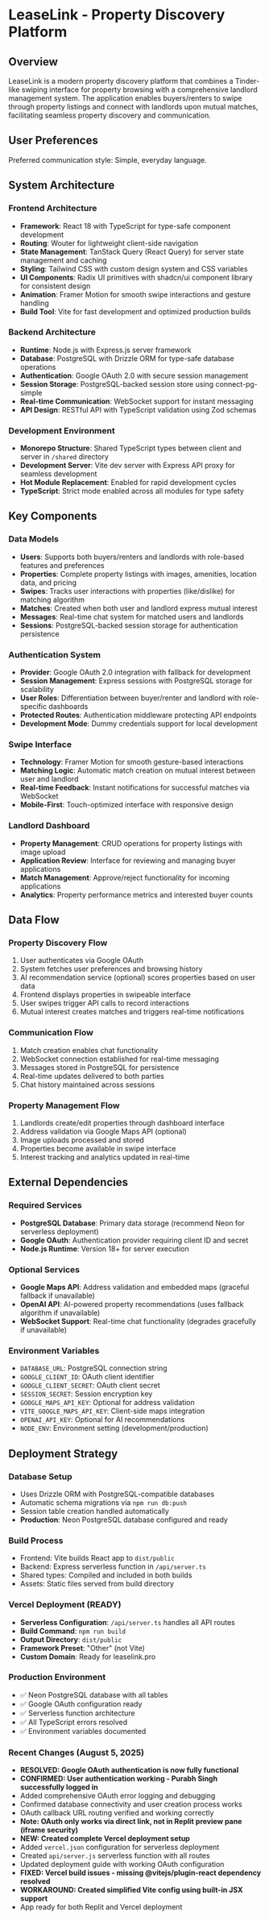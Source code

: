 # LeaseLink - Property Discovery Platform

## Overview

LeaseLink is a modern property discovery platform that combines a Tinder-like swiping interface for property browsing with a comprehensive landlord management system. The application enables buyers/renters to swipe through property listings and connect with landlords upon mutual matches, facilitating seamless property discovery and communication.

## User Preferences

Preferred communication style: Simple, everyday language.

## System Architecture

### Frontend Architecture
- **Framework**: React 18 with TypeScript for type-safe component development
- **Routing**: Wouter for lightweight client-side navigation
- **State Management**: TanStack Query (React Query) for server state management and caching
- **Styling**: Tailwind CSS with custom design system and CSS variables
- **UI Components**: Radix UI primitives with shadcn/ui component library for consistent design
- **Animation**: Framer Motion for smooth swipe interactions and gesture handling
- **Build Tool**: Vite for fast development and optimized production builds

### Backend Architecture
- **Runtime**: Node.js with Express.js server framework
- **Database**: PostgreSQL with Drizzle ORM for type-safe database operations
- **Authentication**: Google OAuth 2.0 with secure session management
- **Session Storage**: PostgreSQL-backed session store using connect-pg-simple
- **Real-time Communication**: WebSocket support for instant messaging
- **API Design**: RESTful API with TypeScript validation using Zod schemas

### Development Environment
- **Monorepo Structure**: Shared TypeScript types between client and server in `/shared` directory
- **Development Server**: Vite dev server with Express API proxy for seamless development
- **Hot Module Replacement**: Enabled for rapid development cycles
- **TypeScript**: Strict mode enabled across all modules for type safety

## Key Components

### Data Models
- **Users**: Supports both buyers/renters and landlords with role-based features and preferences
- **Properties**: Complete property listings with images, amenities, location data, and pricing
- **Swipes**: Tracks user interactions with properties (like/dislike) for matching algorithm
- **Matches**: Created when both user and landlord express mutual interest
- **Messages**: Real-time chat system for matched users and landlords
- **Sessions**: PostgreSQL-backed session storage for authentication persistence

### Authentication System
- **Provider**: Google OAuth 2.0 integration with fallback for development
- **Session Management**: Express sessions with PostgreSQL storage for scalability
- **User Roles**: Differentiation between buyer/renter and landlord with role-specific dashboards
- **Protected Routes**: Authentication middleware protecting API endpoints
- **Development Mode**: Dummy credentials support for local development

### Swipe Interface
- **Technology**: Framer Motion for smooth gesture-based interactions
- **Matching Logic**: Automatic match creation on mutual interest between user and landlord
- **Real-time Feedback**: Instant notifications for successful matches via WebSocket
- **Mobile-First**: Touch-optimized interface with responsive design

### Landlord Dashboard
- **Property Management**: CRUD operations for property listings with image upload
- **Application Review**: Interface for reviewing and managing buyer applications
- **Match Management**: Approve/reject functionality for incoming applications
- **Analytics**: Property performance metrics and interested buyer counts

## Data Flow

### Property Discovery Flow
1. User authenticates via Google OAuth
2. System fetches user preferences and browsing history
3. AI recommendation service (optional) scores properties based on user data
4. Frontend displays properties in swipeable interface
5. User swipes trigger API calls to record interactions
6. Mutual interest creates matches and triggers real-time notifications

### Communication Flow
1. Match creation enables chat functionality
2. WebSocket connection established for real-time messaging
3. Messages stored in PostgreSQL for persistence
4. Real-time updates delivered to both parties
5. Chat history maintained across sessions

### Property Management Flow
1. Landlords create/edit properties through dashboard interface
2. Address validation via Google Maps API (optional)
3. Image uploads processed and stored
4. Properties become available in swipe interface
5. Interest tracking and analytics updated in real-time

## External Dependencies

### Required Services
- **PostgreSQL Database**: Primary data storage (recommend Neon for serverless deployment)
- **Google OAuth**: Authentication provider requiring client ID and secret
- **Node.js Runtime**: Version 18+ for server execution

### Optional Services
- **Google Maps API**: Address validation and embedded maps (graceful fallback if unavailable)
- **OpenAI API**: AI-powered property recommendations (uses fallback algorithm if unavailable)
- **WebSocket Support**: Real-time chat functionality (degrades gracefully if unavailable)

### Environment Variables
- `DATABASE_URL`: PostgreSQL connection string
- `GOOGLE_CLIENT_ID`: OAuth client identifier
- `GOOGLE_CLIENT_SECRET`: OAuth client secret
- `SESSION_SECRET`: Session encryption key
- `GOOGLE_MAPS_API_KEY`: Optional for address validation
- `VITE_GOOGLE_MAPS_API_KEY`: Client-side maps integration
- `OPENAI_API_KEY`: Optional for AI recommendations
- `NODE_ENV`: Environment setting (development/production)

## Deployment Strategy

### Database Setup
- Uses Drizzle ORM with PostgreSQL-compatible databases
- Automatic schema migrations via `npm run db:push`
- Session table creation handled automatically
- **Production**: Neon PostgreSQL database configured and ready

### Build Process
- Frontend: Vite builds React app to `dist/public`
- Backend: Express serverless function in `/api/server.ts`
- Shared types: Compiled and included in both builds
- Assets: Static files served from build directory

### Vercel Deployment (READY)
- **Serverless Configuration**: `/api/server.ts` handles all API routes
- **Build Command**: `npm run build`
- **Output Directory**: `dist/public`
- **Framework Preset**: "Other" (not Vite)
- **Custom Domain**: Ready for leaselink.pro

### Production Environment
- ✅ Neon PostgreSQL database with all tables
- ✅ Google OAuth configuration ready
- ✅ Serverless function architecture
- ✅ All TypeScript errors resolved
- ✅ Environment variables documented

### Recent Changes (August 5, 2025)
- **RESOLVED: Google OAuth authentication is now fully functional**
- **CONFIRMED: User authentication working - Purabh Singh successfully logged in**
- Added comprehensive OAuth error logging and debugging
- Confirmed database connectivity and user creation process works
- OAuth callback URL routing verified and working correctly
- **Note: OAuth only works via direct link, not in Replit preview pane (iframe security)**
- **NEW: Created complete Vercel deployment setup**
- Added `vercel.json` configuration for serverless deployment
- Created `api/server.js` serverless function with all routes
- Updated deployment guide with working OAuth configuration
- **FIXED: Vercel build issues - missing @vitejs/plugin-react dependency resolved**
- **WORKAROUND: Created simplified Vite config using built-in JSX support**
- App ready for both Replit and Vercel deployment
